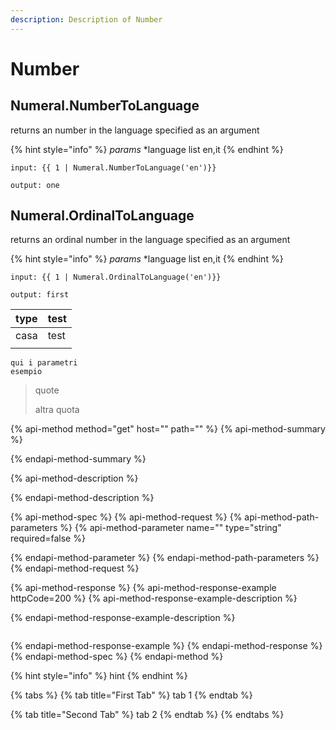 ```yaml
---
description: Description of Number
---
```


# Number

## Numeral.NumberToLanguage

returns an number in the language specified as an argument

{% hint style="info" %}
_params_ \*language list en,it
{% endhint %}

```text
input: {{ 1 | Numeral.NumberToLanguage('en')}}

output: one
```

## Numeral.OrdinalToLanguage

returns an ordinal number in the language specified as an argument

{% hint style="info" %}
_params_ \*language list en,it
{% endhint %}

```text
input: {{ 1 | Numeral.OrdinalToLanguage('en')}}

output: first
```

| type | test |
| :--- | :--- |
| casa | test |
|  |  |

```text
qui i parametri
esempio 
```

> quote
>
> altra quota

{% api-method method="get" host="" path="" %}
{% api-method-summary %}

{% endapi-method-summary %}

{% api-method-description %}

{% endapi-method-description %}

{% api-method-spec %}
{% api-method-request %}
{% api-method-path-parameters %}
{% api-method-parameter name="" type="string" required=false %}

{% endapi-method-parameter %}
{% endapi-method-path-parameters %}
{% endapi-method-request %}

{% api-method-response %}
{% api-method-response-example httpCode=200 %}
{% api-method-response-example-description %}

{% endapi-method-response-example-description %}

```

```
{% endapi-method-response-example %}
{% endapi-method-response %}
{% endapi-method-spec %}
{% endapi-method %}

{% hint style="info" %}
hint
{% endhint %}

{% tabs %}
{% tab title="First Tab" %}
tab 1
{% endtab %}

{% tab title="Second Tab" %}
tab 2
{% endtab %}
{% endtabs %}

